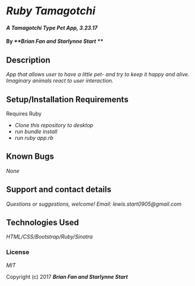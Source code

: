 # _Ruby Tamagotchi_

#### _A Tamagotchi Type Pet App, 3.23.17_

#### By _**Brian Fan and Starlynne Start **_

## Description

_App that allows user to have a little pet- and try to keep it happy and alive. Imaginary animals react to user interaction._

## Setup/Installation Requirements

Requires Ruby

* _Clone this repository to desktop_
* _run bundle install_
* _run ruby app.rb_

## Known Bugs

_None_

## Support and contact details

_Questions or suggestions, welcome! Email: lewis.start0905@gmail.com_

## Technologies Used

_HTML/CSS/Bootstrap/Ruby/Sinatra_

### License

*MIT*

Copyright (c) 2017 **_Brian Fan and Starlynne Start_**
